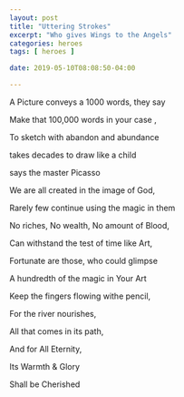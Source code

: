 ```yaml
---
layout: post
title: "Uttering Strokes"
excerpt: "Who gives Wings to the Angels"
categories: heroes
tags: [ heroes ]

date: 2019-05-10T08:08:50-04:00

---
```


A Picture conveys a 1000 words, they say

Make that 100,000 words in your case ,

To sketch with abandon and abundance

takes decades to draw like a child

says the master Picasso

We are all created in the image of God,

Rarely few continue using the magic in them

No riches, No wealth, No amount of Blood,

Can withstand the test of time like Art,

Fortunate are those, who could glimpse

A hundredth of the magic in Your Art

Keep the fingers flowing withe pencil,

For the river nourishes,

All that comes in its path,

And for All Eternity,

Its Warmth & Glory

Shall be Cherished
